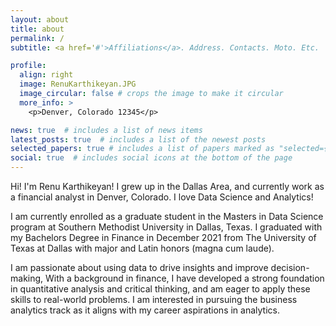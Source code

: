 ```yaml
---
layout: about
title: about
permalink: /
subtitle: <a href='#'>Affiliations</a>. Address. Contacts. Moto. Etc.

profile:
  align: right
  image: RenuKarthikeyan.JPG
  image_circular: false # crops the image to make it circular
  more_info: >
    <p>Denver, Colorado 12345</p>

news: true  # includes a list of news items
latest_posts: true  # includes a list of the newest posts
selected_papers: true # includes a list of papers marked as "selected={true}"
social: true  # includes social icons at the bottom of the page
---
```


Hi! I'm Renu Karthikeyan! I grew up in the Dallas Area, and currently work as a financial analyst in Denver, Colorado. I love Data Science and Analytics! 

I am currently enrolled as a graduate student in the Masters in Data Science program at Southern Methodist University in Dallas, Texas. I graduated with my Bachelors Degree in Finance in December 2021 from The University of Texas at Dallas with major and Latin honors (magna cum laude).

I am  passionate about using data to drive insights and improve decision-making, With a background in finance, I have developed a strong foundation in quantitative analysis and critical thinking, and am eager to apply these skills to real-world problems. I am interested in pursuing the business analytics track as it aligns with my career aspirations in analytics.
